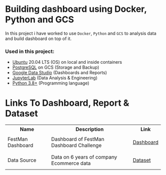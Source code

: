 <!-- About The Project -->
# Building dashboard using Docker, Python and GCS
In this project i have worked to use `Docker`, `Python` and `GCS` to analysis data and build dashboard on top of it.

<!-- Used Technology's -->
### Used in this project:
- <a href="https://ubuntu.com/">Ubuntu</a> 20.04 LTS (OS) on local and inside containers
- <a href="https://www.postgresql.org/">PostgreSQL</a> on GCS (Storage and Backup)
- <a href="https://datastudio.google.com/">Google Data Studio</a> (Dashboards and Reports)
- <a href="https://pypi.org/project/jupyterlab/">JupyterLab</a> (Data Analysis & Engineering)
- <a href="https://www.python.org/downloads/">Python 3.8+</a> (Programming language)

<!-- All Links -->
# Links To Dashboard, Report & Dataset
<table class="tg">
  <tr>
    <th class="tg-yw4l"><b>Name</b></th>
    <th class="tg-yw4l"><b>Description</b></th>
    <th class="tg-yw4l"><b>Link</b></th>
  </tr>
  <!-- Dashboard Links -->
  <tr>
    <td class="tg-yw4l">FestMan Dashboard</td>
    <td class="tg-yw4l">Dashboard of FestMan Dashboard Challenge</td>
    <td class="tg-yw4l"><a href="https://datastudio.google.com/reporting/5d93eb9b-02d5-4d23-8025-c1a307e420b4"><p>Dashboard</p></a></td>
  </tr>
   <!-- Resources Links -->
   <tr>
    <td class="tg-yw4l">Data Source</td>
    <td class="tg-yw4l">Data on 6 years of company Ecommerce data</td>
    <td class="tg-yw4l"><a href="https://docs.google.com/spreadsheets/d/1bZa2U9Vqu1Snv928udWIVNuiU0aS1Pp8/edit#gid=684098430"><p>Dataset</p></a></td>
  </tr>
</table>
